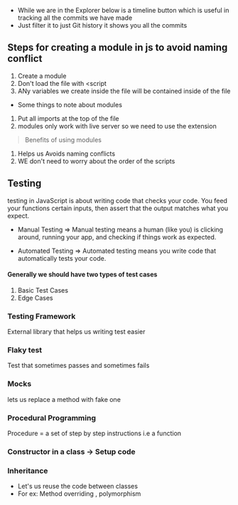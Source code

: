 - While we are in the Explorer below is a timeline button which is useful in tracking all the commits we have made
- Just filter it to just Git history it shows you all the commits


## Steps for creating a module in js to avoid naming conflict

1. Create a module
2. Don't load the file with <script
3. ANy variables we create inside the file will be contained inside of the file   

- Some things to note about modules

1. Put all imports at the top of the file
2. modules only work with live server so we need to use the extension 

> Benefits of using modules

1. Helps us Avoids naming conflicts
2. WE don't need to worry about the order of the scripts


## Testing  

testing in JavaScript is about writing code that checks your code. You feed your functions certain inputs, then assert that the output matches what you expect.

- Manual Testing => Manual testing means a human (like you) is clicking around, running your app, and checking if things work as expected.

- Automated Testing => Automated testing means you write code that automatically tests your code.

#### Generally we should have two types of test cases

1. Basic Test Cases
2. Edge Cases

### Testing Framework

External library that helps us writing test easier

### Flaky test

Test that sometimes passes and sometimes fails

### Mocks 

lets us replace a method with fake one


### Procedural Programming

Procedure = a set of step by step instructions i.e a function


### Constructor in a class -> Setup code 


### Inheritance 

- Let's us reuse the code between classes  
- For ex: Method overriding , polymorphism